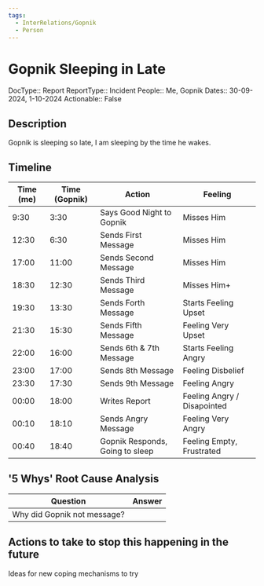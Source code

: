 ```yaml
---
tags:
  - InterRelations/Gopnik
  - Person
---
```

# Gopnik Sleeping in Late

DocType:: Report
ReportType:: Incident
People:: Me, Gopnik
Dates:: 30-09-2024, 1-10-2024
Actionable:: False
## Description
Gopnik is sleeping so late, I am sleeping by the time he wakes. 

## Timeline

| Time (me) | Time (Gopnik) | Action                          | Feeling                     |
| --------- | ------------- | ------------------------------- | --------------------------- |
| 9:30      | 3:30          | Says Good Night to Gopnik       | Misses Him                  |
| 12:30     | 6:30          | Sends First Message             | Misses Him                  |
| 17:00     | 11:00         | Sends Second Message            | Misses Him                  |
| 18:30     | 12:30         | Sends Third Message             | Misses Him+                 |
| 19:30     | 13:30         | Sends Forth Message             | Starts Feeling Upset        |
| 21:30     | 15:30         | Sends Fifth Message             | Feeling Very Upset          |
| 22:00     | 16:00         | Sends 6th & 7th Message         | Starts Feeling Angry        |
| 23:00     | 17:00         | Sends 8th Message               | Feeling Disbelief           |
| 23:30     | 17:30         | Sends 9th Message               | Feeling Angry               |
| 00:00     | 18:00         | Writes Report                   | Feeling Angry / Disapointed |
| 00:10     | 18:10         | Sends Angry Message             | Feeling Very Angry          |
| 00:40     | 18:40         | Gopnik Responds, Going to sleep | Feeling Empty, Frustrated   |

## '5 Whys' Root Cause Analysis

| Question                    | Answer |
| --------------------------- | ------ |
| Why did Gopnik not message? |        |


## Actions to take to stop this happening in the future
Ideas for new coping mechanisms to try
